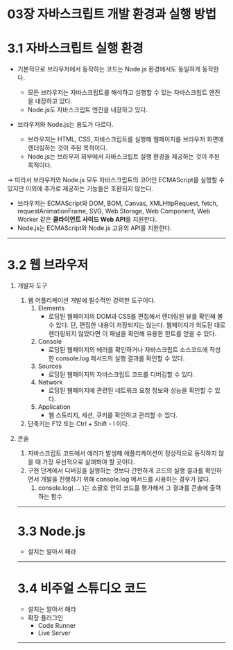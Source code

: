 # 03장 자바스크립트 개발 환경과 실행 방법

# 3.1 자바스크립트 실행 환경

- 기본적으로 브라우저에서 동작하는 코드는 Node.js 환경에서도 동일하게 동작한다.
    - 모든 브라우저는 자바스크립트를 해석하고 실행할 수 있는 자바스크립트 엔진을 내장하고 있다.
    - Node.js도 자바스크립트 엔진을 내장하고 있다.

- 브라우저와 Node.js는 용도가 다르다.
    - 브라우저는 HTML, CSS, 자바스크립트를 실행해 웹페이지를 브라우저 화면에 렌더링하는 것이 주된 목적이다.
    - Node.js는 브라우저 외부에서 자바스크립트 실행 환경을 제공하는 것이 주된 목적이다.

→ 따라서 브라우저와 Node.js 모두 자바스크립트의 코어인 ECMAScript를 실행할 수 있지만 이외에 추가로 제공하는 기능들은 호환되지 않는다.

- 브라우저는 ECMAScript와  DOM, BOM, Canvas, XMLHttpRequest, fetch, requestAnimationFrame, SVG, Web Storage, Web Component, Web Worker 같은 **클라이언트 사이드 Web API**를 지원한다.
- Node.js는 ECMAScript와 Node.js 고유의 API를 지원한다.

---

# 3.2 웹 브라우저

1. 개발자 도구
    1. 웹 어플리케이션 개발에 필수적인 강력한 도구이다.
        1. Elements
            - 로딩된 웹페이지의 DOM과 CSS를 편집해서 렌더링된 뷰를 확인해 볼 수 있다. 단, 편집한 내용이 저장되지는 않는다. 웹페이지가 의도된 대로 렌더링되지 않았다면 이 패널을 확인해 유용한 힌트를 얻을 수 있다.
        2. Console
            - 로딩된 웹페이지의 에러를 확인하거나 자바스크립트 소스코드에 작성한 console.log 메서드의 실행 결과를 확인할 수 있다.
        3. Sources
            - 로딩된 웹페이지의 자바스크립트 코드를 디버깅할 수 있다.
        4. Network
            - 로딩된 웹페이지에 관련된 네트워크 요청 정보와 성능을 확인할 수 있다.
        5. Application
            - 웹 스토리지, 세션, 쿠키를 확인하고 관리할 수 있다.
    2. 단축키는 F12 또는 Ctrl + Shift - l 이다.
    
2. 콘솔
    1. 자바스크립트 코드에서 에러가 발생해 애플리케이션이 정상적으로 동작하지 않을 때 가장 우선적으로 살펴봐야 할 곳이다.
    2. 구현 단계에서 디버깅을 실행하는 것보다 간편하게 코드의 실행 결과를 확인하면서 개발을 진행하기 위해 console.log 메서드를 사용하는 경우가 많다.
        1. console.log( … )는 소괄호 안의 코드를 평가해서 그 결과를 콘솔에 출력하는 함수
    
    ---
    
    # 3.3 Node.js
    
    - 설치는 알아서 해라
    
    ---
    
    # 3.4 비주얼 스튜디오 코드
    
    - 설치는 알아서 해라
    - 확장 플러그인
        - Code Runner
        - Live Server
    
    ---